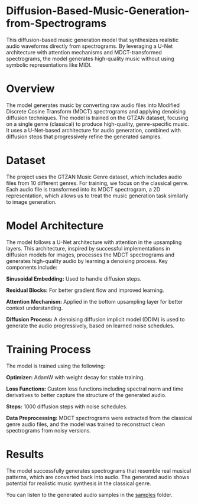 # Diffusion-Based-Music-Generation-from-Spectrograms
 This diffusion-based music generation model that synthesizes realistic audio waveforms directly from spectrograms. By leveraging a U-Net architecture with attention mechanisms and 
 MDCT-transformed spectrograms, the model generates high-quality music without using symbolic representations like MIDI.

# Overview
The model generates music by converting raw audio files into Modified Discrete Cosine Transform (MDCT) spectrograms and applying denoising diffusion techniques. The model is trained on the
GTZAN dataset, focusing on a single genre (classical) to produce high-quality, genre-specific music. It uses a U-Net-based architecture for audio generation, combined with diffusion steps 
that progressively refine the generated samples.

# Dataset
The project uses the GTZAN Music Genre dataset, which includes audio files from 10 different genres. For training, we focus on the classical genre. Each audio file is transformed into 
its MDCT spectrogram, a 2D representation, which allows us to treat the music generation task similarly to image generation.

# Model Architecture
The model follows a U-Net architecture with attention in the upsampling layers. This architecture, inspired by successful implementations in diffusion models for images, processes the 
MDCT spectrograms and generates high-quality audio by learning a denoising process. Key components include:

**Sinusoidal Embedding:** Used to handle diffusion steps.

**Residual Blocks:** For better gradient flow and improved learning.

**Attention Mechanism:** Applied in the bottom upsampling layer for better context understanding.

**Diffusion Process:** A denoising diffusion implicit model (DDIM) is used to generate the audio progressively, based on learned noise schedules.


# Training Process
The model is trained using the following:

**Optimizer:** AdamW with weight decay for stable training.

**Loss Functions:** Custom loss functions including spectral norm and time derivatives to better capture the structure of the generated audio.

**Steps:** 1000 diffusion steps with noise schedules.

**Data Preprocessing:** MDCT spectrograms were extracted from the classical genre audio files, and the model was trained to reconstruct clean spectrograms from noisy versions.


# Results
The model successfully generates spectrograms that resemble real musical patterns, which are converted back into audio. The generated audio shows potential for realistic music synthesis 
in the classical genre. 

You can listen to the generated audio samples in the [samples](https://github.com/prachitui/Diffusion-Based-Music-Generation-from-Spectrograms/tree/main/samples) folder.

